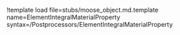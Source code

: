 !template load file=stubs/moose_object.md.template name=ElementIntegralMaterialProperty syntax=/Postprocessors/ElementIntegralMaterialProperty